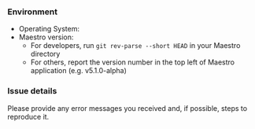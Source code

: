 ### Environment

- Operating System:
- Maestro version:
  - For developers, run `git rev-parse --short HEAD` in your Maestro directory
  - For others, report the version number in the top left of Maestro application (e.g. v5.1.0-alpha)

### Issue details

Please provide any error messages you received and, if possible, steps to reproduce it.

